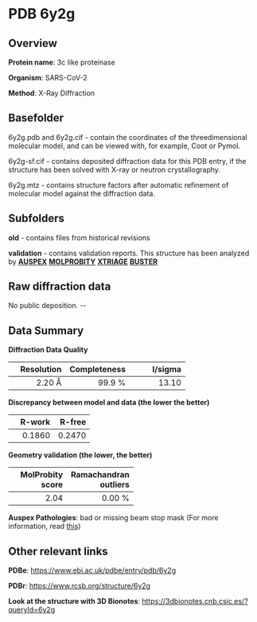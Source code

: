 # PDB 6y2g

## Overview

**Protein name**: 3c like proteinase

**Organism**: SARS-CoV-2

**Method**: X-Ray Diffraction

## Basefolder

6y2g.pdb and 6y2g.cif - contain the coordinates of the threedimensional molecular model, and can be viewed with, for example, Coot or Pymol.

6y2g-sf.cif - contains deposited diffraction data for this PDB entry, if the structure has been solved with X-ray or neutron crystallography.

6y2g.mtz - contains structure factors after automatic refinement of molecular model against the diffraction data.

## Subfolders



**old** - contains files from historical revisions

**validation** - contains validation reports. This structure has been analyzed by [**AUSPEX**](https://github.com/thorn-lab/coronavirus_structural_task_force/tree/master/pdb/3c_like_proteinase/SARS-CoV-2/6y2g/validation/auspex)  [**MOLPROBITY**](https://github.com/thorn-lab/coronavirus_structural_task_force/tree/master/pdb/3c_like_proteinase/SARS-CoV-2/6y2g/validation/molprobity) [**XTRIAGE**](https://github.com/thorn-lab/coronavirus_structural_task_force/blob/master/pdb/3c_like_proteinase/SARS-CoV-2/6y2g/validation/Xtriage_output.log) [**BUSTER**](https://www.globalphasing.com/buster/wiki/index.cgi?Covid19Pdb6Y2G)

## Raw diffraction data

No public deposition. --<br> 

## Data Summary
**Diffraction Data Quality**

|   | Resolution | Completeness| I/sigma |
|---|-------------:|----------------:|--------------:|
|   |2.20 Å|99.9  %|<img width=50/>13.10|

**Discrepancy between model and data (the lower the better)**

|   | **R-work**| **R-free**   
|---|-------------:|----------------:|           
||  0.1860|  0.2470|

**Geometry validation (the lower, the better)**

|   |**MolProbity<br>score**| **Ramachandran<br>outliers** 
|---|-------------:|----------------:|
||  2.04|  0.00 %|

**Auspex Pathologies**: bad or missing beam stop mask (For more information, read [this](https://github.com/thorn-lab/coronavirus_structural_task_force/blob/master/pdb/3c_like_proteinase/SARS-CoV-2/6y2g/validation/auspex/6y2g_auspex_comments.txt))

 



## Other relevant links 
**PDBe**:  https://www.ebi.ac.uk/pdbe/entry/pdb/6y2g
 
**PDBr**: https://www.rcsb.org/structure/6y2g 

**Look at the structure with 3D Bionotes**: https://3dbionotes.cnb.csic.es/?queryId=6y2g

